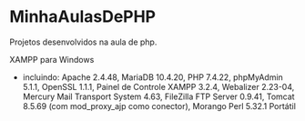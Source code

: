 # MinhaAulasDePHP
Projetos desenvolvidos na aula de php.

XAMPP para Windows

- incluindo: Apache 2.4.48, MariaDB 10.4.20, PHP 7.4.22, phpMyAdmin 5.1.1, OpenSSL 1.1.1, Painel de Controle XAMPP 3.2.4, Webalizer 2.23-04, Mercury Mail Transport System 4.63, FileZilla FTP Server 0.9.41, Tomcat 8.5.69 (com mod_proxy_ajp como conector), Morango Perl 5.32.1 Portátil
